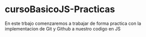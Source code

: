 # cursoBasicoJS-Practicas
En este trbajo comenzaremos a trabajar de forma practica con la implementacion de Git y Github a nuestro codigo en JS
